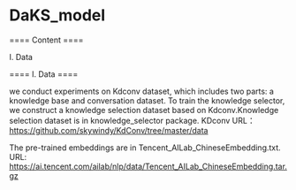 # DaKS_model

==== Content ====

I. Data


==== I. Data ====

we conduct experiments on Kdconv dataset, which includes two parts: a knowledge base and conversation dataset. To train the knowledge selector, we 
construct a knowledge selection dataset based on Kdconv.Knowledge selection dataset  is in knowledge_selector package.
KDconv URL：https://github.com/skywindy/KdConv/tree/master/data

The pre-trained embeddings are in Tencent_AILab_ChineseEmbedding.txt.
URL: https://ai.tencent.com/ailab/nlp/data/Tencent_AILab_ChineseEmbedding.tar.gz





